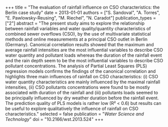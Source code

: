 +++
title = "The evaluation of rainfall influence on CSO characteristics: the Berlin case study"
date = 2013-01-01
authors = ["S. Sandoval", "A. Torres", "E. Pawlowsky-Reusing", "M. Riechel", "N. Caradot"]
publication_types = ["2"]
abstract = "The present study aims to explore the relationship between rainfall variables and water quality/quantity characteristics of combined sewer overflows (CSO), by the use of multivariate statistical methods and online measurements at a principal CSO outlet in Berlin (Germany). Canonical correlation results showed that the maximum and average rainfall intensities are the most influential variables to describe CSO water quantity and pollutant loads whereas the duration of the rainfall event and the rain depth seem to be the most influential variables to describe CSO pollutant concentrations. The analysis of Partial Least Squares (PLS) regression models confirms the findings of the canonical correlation and highlights three main influences of rainfall on CSO characteristics: (i) CSO water quantity characteristics are mainly influenced by the maximal rainfall intensities, (ii) CSO pollutants concentrations were found to be mostly associated with duration of the rainfall and (iii) pollutants loads seemed to be principally influenced by dry weather duration before the rainfall event. The prediction quality of PLS models is rather low (R² < 0.6) but results can be useful to explore qualitatively the influence of rainfall on CSO characteristics."
selected = false
publication = "*Water Science and Technology*"
doi = "10.2166/wst.2013.524"
+++

